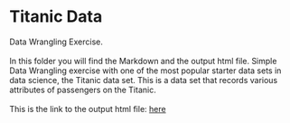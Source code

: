 # Titanic Data
 
Data Wrangling Exercise.
<br>
<br>
In this folder you will find the Markdown and the output html file.
Simple Data Wrangling exercise with one of the most popular starter data sets in data science,
the Titanic data set. This is a data set that records various attributes of passengers on the Titanic.
<br>
<br>
This is the link to the output html file: [here](https://moscosof.github.io/Titanic_DataWrangling//Titanic_DataWrangling.html)
